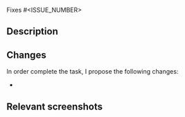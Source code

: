 <!-- Substitute <ISSUE_NUMBER> by the task's actual issue number. -->
Fixes #<ISSUE_NUMBER>

## Description

<!-- Describe what exactly you made (the task) and why it's important -->

## Changes

In order complete the task, I propose the following changes:

<!-- Describe the changes you made to complete the task, in bulletpoints. -->
 - 

<!-- If the task's result is visual enough (e.g. making a new screen), add a screenshot here so everyone can see it. If not, delete the following line.-->
## Relevant screenshots
